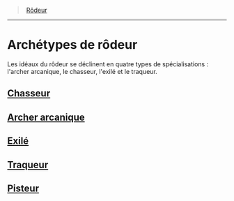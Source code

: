 ﻿---
!GenericItem
Id: ranger_hd.md#archétypes-de-rôdeur
ParentLink: ranger_hd.md#rôdeur
Name: Archétypes de rôdeur
ParentName: Rôdeur
NameLevel: 1
Attributes:
  Name: Archétypes de rôdeur
  Markdown: >+
    # <!--Name-->Archétypes de rôdeur<!--/Name-->


    Les idéaux du rôdeur se déclinent en quatre types de spécialisations : l'archer arcanique, le chasseur, l'exilé et le traqueur.


    ## [Chasseur](hd_ranger_hunter.md)


    ## [Archer arcanique](hd_ranger_arcane.md)


    ## [Exilé](hd_ranger_exile.md)


    ## [Traqueur](hd_ranger_tracker.md)


    ## [Pisteur](hd_ranger_pisteur.md)

AttributesDictionary: >+
  Name: Archétypes de rôdeur

  Markdown: >+

    # <!--Name-->Archétypes de rôdeur<!--/Name-->





    Les idéaux du rôdeur se déclinent en quatre types de spécialisations : l'archer arcanique, le chasseur, l'exilé et le traqueur.





    ## [Chasseur](hd_ranger_hunter.md)





    ## [Archer arcanique](hd_ranger_arcane.md)





    ## [Exilé](hd_ranger_exile.md)





    ## [Traqueur](hd_ranger_tracker.md)





    ## [Pisteur](hd_ranger_pisteur.md)



---
> [Rôdeur](hd_ranger.md)

---

# Archétypes de rôdeur

Les idéaux du rôdeur se déclinent en quatre types de spécialisations : l'archer arcanique, le chasseur, l'exilé et le traqueur.

## [Chasseur](hd_ranger_hunter.md)

## [Archer arcanique](hd_ranger_arcane.md)

## [Exilé](hd_ranger_exile.md)

## [Traqueur](hd_ranger_tracker.md)

## [Pisteur](hd_ranger_pisteur.md)

